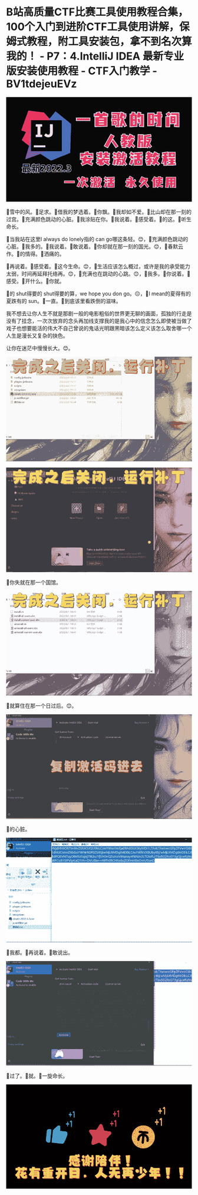 # B站高质量CTF比赛工具使用教程合集，100个入门到进阶CTF工具使用讲解，保姆式教程，附工具安装包，拿不到名次算我的！ - P7：4.IntelliJ IDEA 最新专业版安装使用教程 - CTF入门教学 - BV1tdejeuEVz

![](img/b2f077a5c7e67579d9de62b90407b880_0.png)

🎼雪中的风。🎼足求。🎼借我的梦选着。🎼你飘。🎼我却如不爱。🎼比山却在那一刻的过宫。🎼充满颜色跳动的心脏。🎼我涂贴在你。🎼我说着。🎼感受着。🎼的这。🎼听生命长。

🎼当我站在这里I always do lonely指的 can go哪这条轻。😊，🎼充满颜色跳动的心脏。🎼我多的。🎼我说着。🎼敢说着。🎼你却就在那一刻的国光。😊，🎼春默云作。🎼的情得。🎼洒痛的。

🎼再说着。🎼感受着。🎼这今生命。😊，🎼生活应该怎么概过，或许是我的承受能力太弱，时间再延拜托络再。😊，🎼充满也在跳动的心跳。😊，🎼我多。🎼你说着。🎼感受。🎼开什么。🎼你就。

🎼的 shut得要的 shut得要的算，we hope you don go。😔，🎼I mean的夏得有的夏跌有的 sun。🎼一直。🎼到底该里看跌倒的滋味。

我不想去让你人生不就是那剧一般的电影粗俗的世界更无聊的画面，孤独的行走是没有了挂念，一次次放弃的念头再加线支撑我的是我心中的信念怎么即使被当做了戏子也想要能活的伟大不自己曾说的鬼话光明跟黑暗该怎么定义该怎么取舍哪一个人生是漫长又复杂的抉色。

让你在迷茫中慢慢长大。😊。

![](img/b2f077a5c7e67579d9de62b90407b880_2.png)

![](img/b2f077a5c7e67579d9de62b90407b880_3.png)

🎼你失就在那一个国馆。

![](img/b2f077a5c7e67579d9de62b90407b880_5.png)

🎼就算住在那一个日过后。😊。

![](img/b2f077a5c7e67579d9de62b90407b880_7.png)

🎼的心脏。

![](img/b2f077a5c7e67579d9de62b90407b880_9.png)

🎼我都。🎼再说着。🎼敢说出。

![](img/b2f077a5c7e67579d9de62b90407b880_11.png)

🎼过了。🎼就。🎼一旋命长。

![](img/b2f077a5c7e67579d9de62b90407b880_13.png)